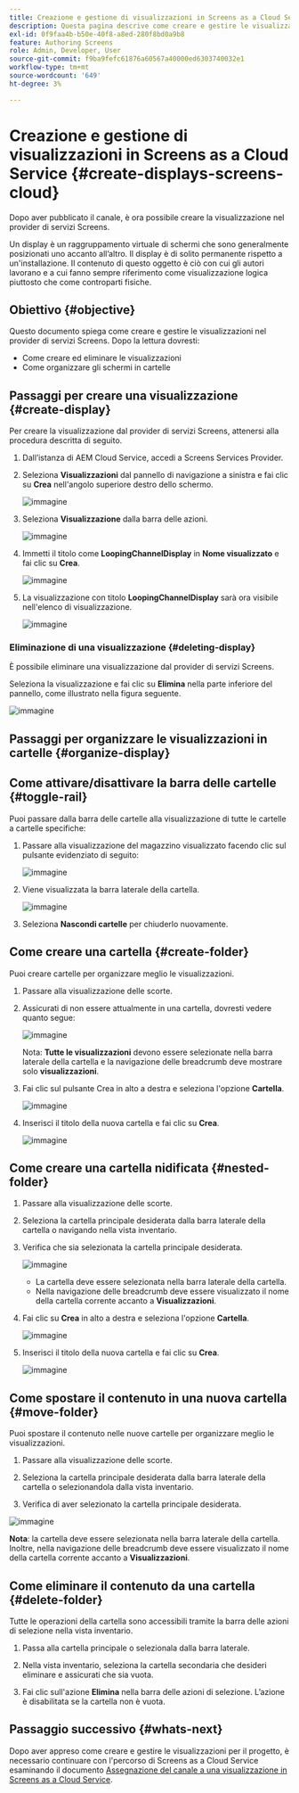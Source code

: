 ```yaml
---
title: Creazione e gestione di visualizzazioni in Screens as a Cloud Service
description: Questa pagina descrive come creare e gestire le visualizzazioni in Screens as a Cloud Service.
exl-id: 0f9faa4b-b50e-40f8-a8ed-280f8bd0a9b8
feature: Authoring Screens
role: Admin, Developer, User
source-git-commit: f9ba9fefc61876a60567a40000ed6303740032e1
workflow-type: tm+mt
source-wordcount: '649'
ht-degree: 3%

---
```


# Creazione e gestione di visualizzazioni in Screens as a Cloud Service {#create-displays-screens-cloud}

Dopo aver pubblicato il canale, è ora possibile creare la visualizzazione nel provider di servizi Screens.

Un display è un raggruppamento virtuale di schermi che sono generalmente posizionati uno accanto all’altro. Il display è di solito permanente rispetto a un&#39;installazione. Il contenuto di questo oggetto è ciò con cui gli autori lavorano e a cui fanno sempre riferimento come visualizzazione logica piuttosto che come controparti fisiche.

## Obiettivo {#objective}

Questo documento spiega come creare e gestire le visualizzazioni nel provider di servizi Screens. Dopo la lettura dovresti:

* Come creare ed eliminare le visualizzazioni
* Come organizzare gli schermi in cartelle

## Passaggi per creare una visualizzazione {#create-display}

Per creare la visualizzazione dal provider di servizi Screens, attenersi alla procedura descritta di seguito.

1. Dall’istanza di AEM Cloud Service, accedi a Screens Services Provider.
1. Seleziona **Visualizzazioni** dal pannello di navigazione a sinistra e fai clic su **Crea** nell&#39;angolo superiore destro dello schermo.

   ![immagine](/help/screens-cloud/assets/display/disp-1.png)

1. Seleziona **Visualizzazione** dalla barra delle azioni.

   ![immagine](/help/screens-cloud/assets/display/disp-2.png)

1. Immetti il titolo come **LoopingChannelDisplay** in **Nome visualizzato** e fai clic su **Crea**.

   ![immagine](/help/screens-cloud/assets/display/disp3.png)

1. La visualizzazione con titolo **LoopingChannelDisplay** sarà ora visibile nell&#39;elenco di visualizzazione.

   ![immagine](/help/screens-cloud/assets/display/disp-4.png)

### Eliminazione di una visualizzazione {#deleting-display}

È possibile eliminare una visualizzazione dal provider di servizi Screens.

Seleziona la visualizzazione e fai clic su **Elimina** nella parte inferiore del pannello, come illustrato nella figura seguente.

![immagine](/help/screens-cloud/assets/display/disp-5.png)

## Passaggi per organizzare le visualizzazioni in cartelle {#organize-display}

## Come attivare/disattivare la barra delle cartelle {#toggle-rail}

Puoi passare dalla barra delle cartelle alla visualizzazione di tutte le cartelle a cartelle specifiche:

1. Passare alla visualizzazione del magazzino visualizzato facendo clic sul pulsante evidenziato di seguito:

   ![immagine](/help/screens-cloud/assets/display/display-inventory.png)

1. Viene visualizzata la barra laterale della cartella.

   ![immagine](/help/screens-cloud/assets/display/toggle-rail.png)

1. Seleziona **Nascondi cartelle** per chiuderlo nuovamente.

## Come creare una cartella {#create-folder}

Puoi creare cartelle per organizzare meglio le visualizzazioni.

1. Passare alla visualizzazione delle scorte.
1. Assicurati di non essere attualmente in una cartella, dovresti vedere quanto segue:

   ![immagine](/help/screens-cloud/assets/display/verify-view.png)

   Nota: **Tutte le visualizzazioni** devono essere selezionate nella barra laterale della cartella e la navigazione delle breadcrumb deve mostrare solo **visualizzazioni**.

1. Fai clic sul pulsante Crea in alto a destra e seleziona l&#39;opzione **Cartella**.

   ![immagine](/help/screens-cloud/assets/display/Createfolder.png)

1. Inserisci il titolo della nuova cartella e fai clic su **Crea**.

   ![immagine](/help/screens-cloud/assets/display/Createfolder2.png)

## Come creare una cartella nidificata {#nested-folder}

1. Passare alla visualizzazione delle scorte.

1. Seleziona la cartella principale desiderata dalla barra laterale della cartella o navigando nella vista inventario.
1. Verifica che sia selezionata la cartella principale desiderata.

   ![immagine](/help/screens-cloud/assets/display/Nestedview.png)

   * La cartella deve essere selezionata nella barra laterale della cartella.
   * Nella navigazione delle breadcrumb deve essere visualizzato il nome della cartella corrente accanto a **Visualizzazioni**.

1. Fai clic su **Crea** in alto a destra e seleziona l&#39;opzione **Cartella**.

   ![immagine](/help/screens-cloud/assets/display/Createfolder.png)

1. Inserisci il titolo della nuova cartella e fai clic su **Crea**.

   ![immagine](/help/screens-cloud/assets/display/Createfolder2.png)

## Come spostare il contenuto in una nuova cartella {#move-folder}

Puoi spostare il contenuto nelle nuove cartelle per organizzare meglio le visualizzazioni.

1. Passare alla visualizzazione delle scorte.

1. Seleziona la cartella principale desiderata dalla barra laterale della cartella o selezionandola dalla vista inventario.

1. Verifica di aver selezionato la cartella principale desiderata.

![immagine](/help/screens-cloud/assets/display/movetofolder.png)

**Nota**: la cartella deve essere selezionata nella barra laterale della cartella. Inoltre, nella navigazione delle breadcrumb deve essere visualizzato il nome della cartella corrente accanto a **Visualizzazioni**.

## Come eliminare il contenuto da una cartella {#delete-folder}

Tutte le operazioni della cartella sono accessibili tramite la barra delle azioni di selezione nella vista inventario.

1. Passa alla cartella principale o selezionala dalla barra laterale.

1. Nella vista inventario, seleziona la cartella secondaria che desideri eliminare e assicurati che sia vuota.

1. Fai clic sull&#39;azione **Elimina** nella barra delle azioni di selezione. L’azione è disabilitata se la cartella non è vuota.


## Passaggio successivo {#whats-next}

Dopo aver appreso come creare e gestire le visualizzazioni per il progetto, è necessario continuare con l&#39;percorso di Screens as a Cloud Service esaminando il documento [Assegnazione del canale a una visualizzazione in Screens as a Cloud Service](https://experienceleague.adobe.com/docs/experience-manager-cloud-service/screens-as-cloud-service/create-content/assigning-channels-to-display.html?lang=it).
